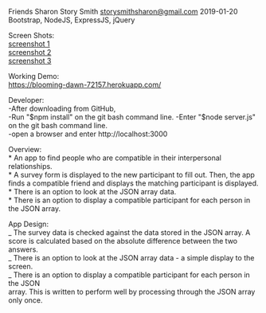 Friends
Sharon Story Smith storysmithsharon@gmail.com
2019-01-20
Bootstrap, NodeJS, ExpressJS, jQuery

Screen Shots:  
    [screenshot 1](FriendF1ScreenShot.png)    
    [screenshot 2](FriendF2ScreenShot.png)    
    [screenshot 3](FriendF3ScreenShot.png)    

Working Demo:  
    https://blooming-dawn-72157.herokuapp.com/

Developer:   
    -After downloading from GitHub,  
    -Run "$npm install" on the git bash command line.    
    -Enter "$node server.js" on the git bash command line.    
    -open a browser and enter http://localhost:3000     
    
Overview:  
    * An app to find people who are compatible in their interpersonal relationships.    
    * A survey form is displayed to the new participant to fill out. Then, the app finds a
      compatible friend and displays the matching participant is displayed.     
    * There is an option to look at the JSON array data.    
    * There is an option to display a compatible participant for each person in the JSON
      array.    


App Design:  
    _ The survey data is checked against the data stored in the JSON array. A score is
      calculated based on the absolute difference between the two answers.          
    _ There is an option to look at the JSON array data - a simple display to the screen.          
    _ There is an option to display a compatible participant for each person in the JSON    
      array. This is written to perform well by processing through the JSON array only once.         


